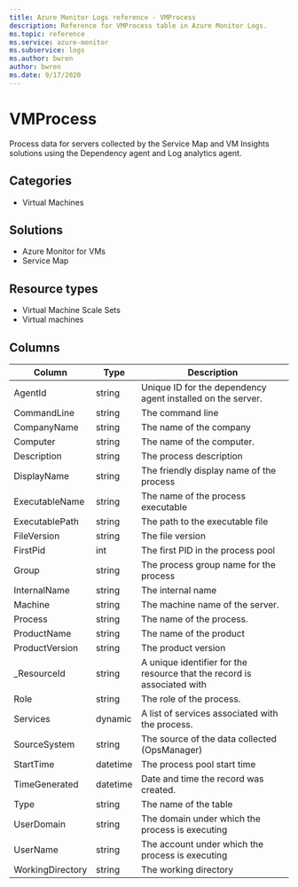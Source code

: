 ```yaml
---
title: Azure Monitor Logs reference - VMProcess
description: Reference for VMProcess table in Azure Monitor Logs.
ms.topic: reference
ms.service: azure-monitor
ms.subservice: logs
ms.author: bwren
author: bwren
ms.date: 9/17/2020
---
```


# VMProcess

 Process data for servers collected by the Service Map and VM Insights solutions using the Dependency agent and Log analytics agent.

## Categories

- Virtual Machines
## Solutions

- Azure Monitor for VMs
- Service Map
## Resource types

- Virtual Machine Scale Sets
- Virtual machines




## Columns

|Column|Type|Description|
|---|---|---|
|AgentId|string|Unique ID for the dependency agent installed on the server.|
|CommandLine|string|The command line|
|CompanyName|string|The name of the company|
|Computer|string|The name of the computer.|
|Description|string|The process description|
|DisplayName|string|The friendly display name of the process|
|ExecutableName|string|The name of the process executable|
|ExecutablePath|string|The path to the executable file|
|FileVersion|string|The file version|
|FirstPid|int|The first PID in the process pool|
|Group|string|The process group name for the process|
|InternalName|string|The internal name|
|Machine|string|The machine name of the server.|
|Process|string|The name of the process.|
|ProductName|string|The name of the product|
|ProductVersion|string|The product version|
|_ResourceId|string|A unique identifier for the resource that the record is associated with|
|Role|string|The role of the process.|
|Services|dynamic|A list of services associated with the process.|
|SourceSystem|string|The source of the data collected (OpsManager)|
|StartTime|datetime|The process pool start time|
|TimeGenerated|datetime|Date and time the record was created.|
|Type|string|The name of the table|
|UserDomain|string|The domain under which the process is executing|
|UserName|string|The account under which the process is executing|
|WorkingDirectory|string|The working directory|
